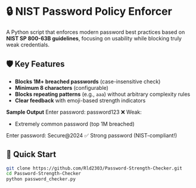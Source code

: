 # 🔒 NIST Password Policy Enforcer

A Python script that enforces modern password best practices based on **NIST SP 800-63B guidelines**, focusing on usability while blocking truly weak credentials.

## 🛡️ Key Features
- **Blocks 1M+ breached passwords** (case-insensitive check)
- **Minimum 8 characters** (configurable)
- **Blocks repeating patterns** (e.g., `aaa`) without arbitrary complexity rules
- **Clear feedback** with emoji-based strength indicators

**Sample Output**
Enter password: password123
❌ Weak: 
- Extremely common password (top 1M breached)

Enter password: Secure@2024
✅ Strong password (NIST-compliant!)

## 🚀 Quick Start
```bash
git clone https://github.com/Rld2303/Password-Strength-Checker.git
cd Password-Strength-Checker
python password_checker.py

